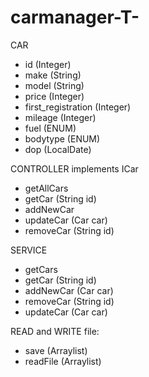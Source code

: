 # carmanager-T-
CAR
 - id (Integer)
 - make (String)
 - model (String)
 - price (Integer)
 - first_registration (Integer)
 - mileage (Integer)
 - fuel (ENUM)
 - bodytype (ENUM)
 - dop (LocalDate)
 
CONTROLLER implements ICar
 - getAllCars
 - getCar (String id)
 - addNewCar
 - updateCar (Car car)
 - removeCar (String id)

SERVICE
 - getCars
 - getCar (String id)
 - addNewCar (Car car)
 - removeCar (String id)
 - updateCar (Car car)

READ and WRITE file:
 - save (Arraylist<Car>)
 - readFile (Arraylist<Car>)

